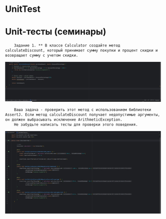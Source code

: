 # UnitTest



#  Unit-тесты (семинары)
        Задание 1. ** В классе Calculator создайте метод calculateDiscount, который принимает сумму покупки и процент скидки и возвращает сумму с учетом скидки. 


![Calculator](screen/Screenshot_2.jpg)


        Ваша задача - проверить этот метод с использованием библиотеки AssertJ. Если метод calculateDiscount получает недопустимые аргументы, он должен выбрасывать исключение ArithmeticException. 
        Не забудьте написать тесты для проверки этого поведения.


![AssertJ](screen/Screenshot_1.jpg)